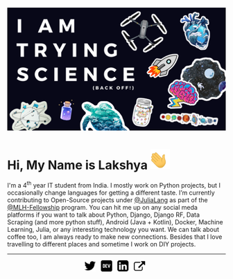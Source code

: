 ![BACK OFF! I AM TRYING SCIENCE](https://raw.githubusercontent.com/LakshyaKhatri/LakshyaKhatri/master/img/banner.png)

# Hi, My Name is Lakshya <img width="45" src="https://raw.githubusercontent.com/LakshyaKhatri/LakshyaKhatri/master/img/waving_hand.gif">
I'm a 4<sup>th</sup> year IT student from India. I mostly work on Python projects, but I occasionally change languages for getting a different taste. I’m currently contributing to Open-Source projects under [@JuliaLang](https://github.com/JuliaLang/) as part of the [@MLH-Fellowship](https://github.com/MLH-Fellowship/) program. You can hit me up on any social meda platforms if you want to talk about Python, Django, Django RF, Data Scraping (and more python stuff), Android (Java + Kotlin), Docker, Machine Learning, Julia, or any interesting technology you want. We can talk about coffee too, I am always ready to make new connections. Besides that I love travelling to different places and sometime I work on DIY projects.

---

<p align='center'>
  <a href="https://twitter.com/lakshyakhatri_" target="_blank"><img height="26" src="https://raw.githubusercontent.com/LakshyaKhatri/LakshyaKhatri/master/img/twitter.png"></a>&nbsp;&nbsp;
  <a href="https://dev.to/lakshyakhatri" target="_blank"><img height="26" src="https://raw.githubusercontent.com/LakshyaKhatri/LakshyaKhatri/master/img/dev.png"></a>&nbsp;&nbsp;
  <a href="https://www.linkedin.com/in/LakshyaKhatri/" target="_blank"><img height="26" src="https://raw.githubusercontent.com/LakshyaKhatri/LakshyaKhatri/master/img/linkedin.png"></a>&nbsp;&nbsp;
  <a href="https://lakshyakhatri.github.io" target="_blank"><img height="26" src="https://raw.githubusercontent.com/LakshyaKhatri/LakshyaKhatri/master/img/external.png"></a>&nbsp;&nbsp;
</p>
